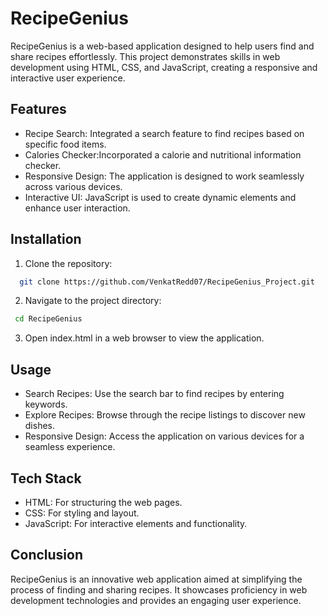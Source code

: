 
# RecipeGenius

RecipeGenius is a web-based application designed to help users find and share recipes effortlessly. This project demonstrates skills in web development using HTML, CSS, and JavaScript, creating a responsive and interactive user experience.


## Features

- Recipe Search: Integrated a search feature to find recipes based on specific food items.
- Calories Checker:Incorporated a calorie and nutritional information checker.
- Responsive Design: The application is designed to work seamlessly across various devices.
- Interactive UI: JavaScript is used to create dynamic elements and enhance user interaction.


## Installation

1. Clone the repository:

```bash
  git clone https://github.com/VenkatRedd07/RecipeGenius_Project.git
```
2. Navigate to the project directory:
```bash
 cd RecipeGenius
```
3. Open index.html in a web browser to view the application.

## Usage
- Search Recipes: Use the search bar to find recipes by entering keywords.
- Explore Recipes: Browse through the recipe listings to discover new dishes.
- Responsive Design: Access the application on various devices for a seamless experience.


## Tech Stack

- HTML: For structuring the web pages.
- CSS: For styling and layout.
- JavaScript: For interactive elements and functionality.


## Conclusion
RecipeGenius is an innovative web application aimed at simplifying the process of finding and sharing recipes. It showcases proficiency in web development technologies and provides an engaging user experience.
